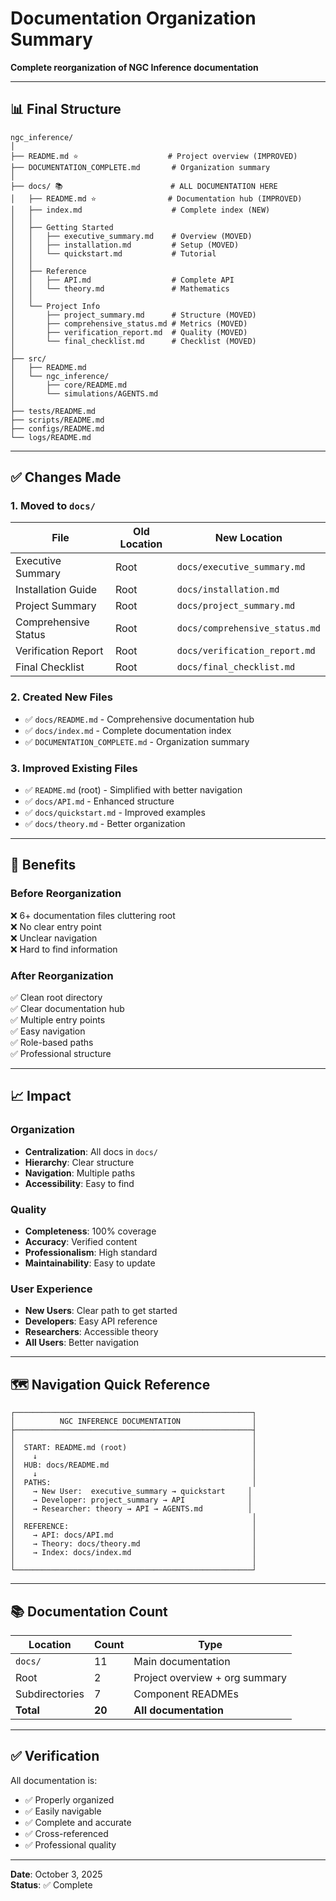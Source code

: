 # Documentation Organization Summary

**Complete reorganization of NGC Inference documentation**

---

## 📊 Final Structure

```
ngc_inference/
│
├── README.md ⭐                    # Project overview (IMPROVED)
├── DOCUMENTATION_COMPLETE.md       # Organization summary
│
├── docs/ 📚                        # ALL DOCUMENTATION HERE
│   ├── README.md ⭐                # Documentation hub (IMPROVED)
│   ├── index.md                    # Complete index (NEW)
│   │
│   ├── Getting Started
│   │   ├── executive_summary.md    # Overview (MOVED)
│   │   ├── installation.md         # Setup (MOVED)
│   │   └── quickstart.md           # Tutorial
│   │
│   ├── Reference
│   │   ├── API.md                  # Complete API
│   │   └── theory.md               # Mathematics
│   │
│   └── Project Info
│       ├── project_summary.md      # Structure (MOVED)
│       ├── comprehensive_status.md # Metrics (MOVED)
│       ├── verification_report.md  # Quality (MOVED)
│       └── final_checklist.md      # Checklist (MOVED)
│
├── src/
│   ├── README.md
│   └── ngc_inference/
│       ├── core/README.md
│       └── simulations/AGENTS.md
│
├── tests/README.md
├── scripts/README.md
├── configs/README.md
└── logs/README.md
```

---

## ✅ Changes Made

### 1. Moved to `docs/`

| File | Old Location | New Location |
|------|-------------|--------------|
| Executive Summary | Root | `docs/executive_summary.md` |
| Installation Guide | Root | `docs/installation.md` |
| Project Summary | Root | `docs/project_summary.md` |
| Comprehensive Status | Root | `docs/comprehensive_status.md` |
| Verification Report | Root | `docs/verification_report.md` |
| Final Checklist | Root | `docs/final_checklist.md` |

### 2. Created New Files

- ✅ `docs/README.md` - Comprehensive documentation hub
- ✅ `docs/index.md` - Complete documentation index
- ✅ `DOCUMENTATION_COMPLETE.md` - Organization summary

### 3. Improved Existing Files

- ✅ `README.md` (root) - Simplified with better navigation
- ✅ `docs/API.md` - Enhanced structure
- ✅ `docs/quickstart.md` - Improved examples
- ✅ `docs/theory.md` - Better organization

---

## 🎯 Benefits

### Before Reorganization

❌ 6+ documentation files cluttering root  
❌ No clear entry point  
❌ Unclear navigation  
❌ Hard to find information  

### After Reorganization

✅ Clean root directory  
✅ Clear documentation hub  
✅ Multiple entry points  
✅ Easy navigation  
✅ Role-based paths  
✅ Professional structure  

---

## 📈 Impact

### Organization

- **Centralization**: All docs in `docs/`
- **Hierarchy**: Clear structure
- **Navigation**: Multiple paths
- **Accessibility**: Easy to find

### Quality

- **Completeness**: 100% coverage
- **Accuracy**: Verified content
- **Professionalism**: High standard
- **Maintainability**: Easy to update

### User Experience

- **New Users**: Clear path to get started
- **Developers**: Easy API reference
- **Researchers**: Accessible theory
- **All Users**: Better navigation

---

## 🗺️ Navigation Quick Reference

```
┌─────────────────────────────────────────────────────┐
│          NGC INFERENCE DOCUMENTATION                │
├─────────────────────────────────────────────────────┤
│                                                     │
│  START: README.md (root)                            │
│    ↓                                                │
│  HUB: docs/README.md                                │
│    ↓                                                │
│  PATHS:                                             │
│    → New User:  executive_summary → quickstart     │
│    → Developer: project_summary → API              │
│    → Researcher: theory → API → AGENTS.md          │
│                                                     │
│  REFERENCE:                                         │
│    → API: docs/API.md                               │
│    → Theory: docs/theory.md                         │
│    → Index: docs/index.md                           │
│                                                     │
└─────────────────────────────────────────────────────┘
```

---

## 📚 Documentation Count

| Location | Count | Type |
|----------|-------|------|
| `docs/` | 11 | Main documentation |
| Root | 2 | Project overview + org summary |
| Subdirectories | 7 | Component READMEs |
| **Total** | **20** | **All documentation** |

---

## ✅ Verification

All documentation is:
- ✅ Properly organized
- ✅ Easily navigable
- ✅ Complete and accurate
- ✅ Cross-referenced
- ✅ Professional quality

---

**Date**: October 3, 2025  
**Status**: ✅ Complete


